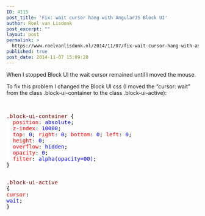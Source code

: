 ```yaml
---
ID: 4115
post_title: 'Fix: wait cursor hang with AngularJS Block UI'
author: Roel van Lisdonk
post_excerpt: ""
layout: post
permalink: >
  https://www.roelvanlisdonk.nl/2014/11/07/fix-wait-cursor-hang-with-angularjs-block-ui/
published: true
post_date: 2014-11-07 15:09:20
---
```

<p>When I stopped Block UI the wait cursor remained until I moved the mouse.</p>  <p>To fix this problem I changed the Block UI css (I moved the “cursor: wait” from the class .block-ui-container to the class .block-ui-active):</p>  <p>&#160;</p>  <pre class="code"><span style="background: white; color: maroon">.block-ui-container </span><span style="background: white; color: black">{
  </span><span style="background: white; color: red">position</span><span style="background: white; color: black">: </span><span style="background: white; color: blue">absolute</span><span style="background: white; color: black">;
  </span><span style="background: white; color: red">z-index</span><span style="background: white; color: black">: </span><span style="background: white; color: blue">10000</span><span style="background: white; color: black">;
  </span><span style="background: white; color: red">top</span><span style="background: white; color: black">: </span><span style="background: white; color: blue">0</span><span style="background: white; color: black">; </span><span style="background: white; color: red">right</span><span style="background: white; color: black">: </span><span style="background: white; color: blue">0</span><span style="background: white; color: black">; </span><span style="background: white; color: red">bottom</span><span style="background: white; color: black">: </span><span style="background: white; color: blue">0</span><span style="background: white; color: black">; </span><span style="background: white; color: red">left</span><span style="background: white; color: black">: </span><span style="background: white; color: blue">0</span><span style="background: white; color: black">;
  </span><span style="background: white; color: red">height</span><span style="background: white; color: black">: </span><span style="background: white; color: blue">0</span><span style="background: white; color: black">;
  </span><span style="background: white; color: red">overflow</span><span style="background: white; color: black">: </span><span style="background: white; color: blue">hidden</span><span style="background: white; color: black">;
  </span><span style="background: white; color: red">opacity</span><span style="background: white; color: black">: </span><span style="background: white; color: blue">0</span><span style="background: white; color: black">;
  </span><span style="background: white; color: red">filter</span><span style="background: white; color: black">: </span><span style="background: white; color: blue">alpha(opacity=00)</span><span style="background: white; color: black">;
}

</span><span style="background: white; color: maroon">.block-ui-active </span><span style="background: white; color: black">{
    </span><span style="background: white; color: red">cursor</span><span style="background: white; color: black">: </span><span style="background: white; color: blue">wait</span><span style="background: white; color: black">;
}</span></pre>